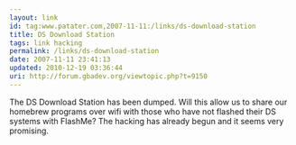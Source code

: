 ```yaml
---
layout: link
id: tag:www.patater.com,2007-11-11:/links/ds-download-station
title: DS Download Station
tags: link hacking
permalink: /links/ds-download-station
date: 2007-11-11 23:41:13
updated: 2010-12-19 03:36:44
uri: http://forum.gbadev.org/viewtopic.php?t=9150
---
```

The DS Download Station has been dumped. Will this allow us to share our
homebrew programs over wifi with those who have not flashed their DS systems
with FlashMe? The hacking has already begun and it seems very promising.
